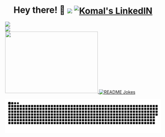                                 
                                          
<div>
<h1 align="center">Hey there! 🤭 
   <img align="center" src=https://hits.seeyoufarm.com/api/count/incr/badge.svg?url=https%3A%2F%2Fgithub.com%2Fkomal914%2Fhit-counter&count_bg=%2379C83D&title_bg=%23000000&icon=badoo.svg&icon_color=%23E89BFF&title=hits&edge_flat=false)](https://hits.seeyoufarm.com)](https://hits.seeyoufarm.com) />
   <a href="https://twitter.com/KomalKaur99">
<a href="https://www.linkedin.com/in/kkomal/">
  <img align="center" alt="Komal's LinkedIN" width="40px" src="https://raw.githubusercontent.com/peterthehan/peterthehan/master/assets/linkedin.svg" />
  
   
</h1>
                                             
 
   <img align="left" src="https://github-readme-streak-stats.herokuapp.com/?user=Komal914&theme=github-light&show)"  width="500px"  />
   <img align="left" src="https://github-readme-stats.vercel.app/api?username=komal914&theme=vue&show4&show_icons=true&hide_title=true&text_color=ffbfd8"  width="500px" />
</div>

   <img aligh="center"  src="https://media.giphy.com/media/xThtavjNHr8FO66VAQ/giphy.gif"  width="300px"  height="200px" />
   <a href="https://readme-jokes.vercel.app"><img align="center" src="https://readme-jokes.vercel.app/api" alt="README Jokes"></a>
 

![](https://raw.githubusercontent.com/komal914/komal914/output/github-contribution-grid-snake.svg)



  
  
<!---
Komal914/Komal914 is a ✨ special ✨ repository because its `README.md` (this file) appears on your GitHub profile.
You can click the Preview link to take a look at your changes.
--->

